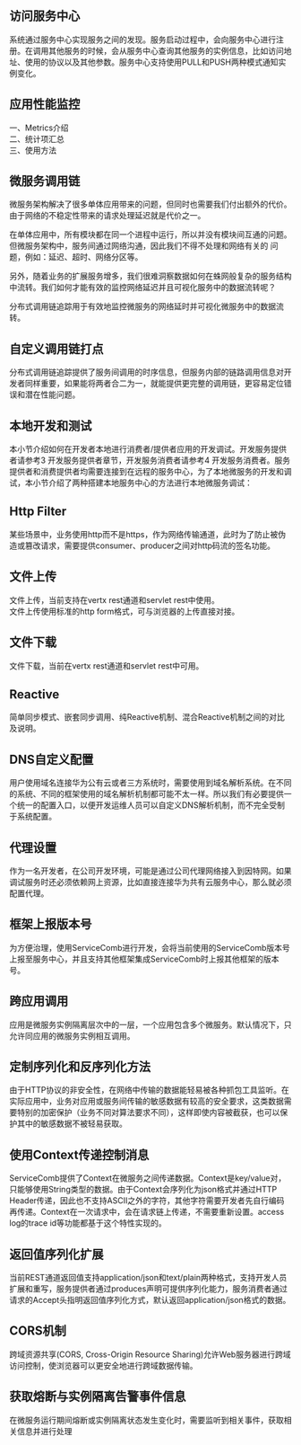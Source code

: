## 访问服务中心  
系统通过服务中心实现服务之间的发现。服务启动过程中，会向服务中心进行注册。在调用其他服务的时候，会从服务中心查询其他服务的实例信息，比如访问地址、使用的协议以及其他参数。服务中心支持使用PULL和PUSH两种模式通知实例变化。


## 应用性能监控
 一、Metrics介绍  
 二、统计项汇总  
 三、使用方法  


## 微服务调用链  
微服务架构解决了很多单体应用带来的问题，但同时也需要我们付出额外的代价。由于网络的不稳定性带来的请求处理延迟就是代价之一。  

在单体应用中，所有模块都在同一个进程中运行，所以并没有模块间互通的问题。但微服务架构中，服务间通过网络沟通，因此我们不得不处理和网络有关的 问题，例如：延迟、超时、网络分区等。  

另外，随着业务的扩展服务增多，我们很难洞察数据如何在蛛网般复杂的服务结构中流转。我们如何才能有效的监控网络延迟并且可视化服务中的数据流转呢？  

分布式调用链追踪用于有效地监控微服务的网络延时并可视化微服务中的数据流转。  

## 自定义调用链打点
分布式调用链追踪提供了服务间调用的时序信息，但服务内部的链路调用信息对开发者同样重要，如果能将两者合二为一，就能提供更完整的调用链，更容易定位错误和潜在性能问题。

## 本地开发和测试  
本小节介绍如何在开发者本地进行消费者/提供者应用的开发调试。开发服务提供者请参考3 开发服务提供者章节，开发服务消费者请参考4 开发服务消费者。服务提供者和消费提供者均需要连接到在远程的服务中心，为了本地微服务的开发和调试，本小节介绍了两种搭建本地服务中心的方法进行本地微服务调试：  


## Http Filter
某些场景中，业务使用http而不是https，作为网络传输通道，此时为了防止被伪造或篡改请求，需要提供consumer、producer之间对http码流的签名功能。


## 文件上传  
文件上传，当前支持在vertx rest通道和servlet rest中使用。  
文件上传使用标准的http form格式，可与浏览器的上传直接对接。  

## 文件下载  
文件下载，当前在vertx rest通道和servlet rest中可用。


## Reactive
简单同步模式、嵌套同步调用、纯Reactive机制、混合Reactive机制之间的对比及说明。


## DNS自定义配置
用户使用域名连接华为公有云或者三方系统时，需要使用到域名解析系统。在不同的系统、不同的框架使用的域名解析机制都可能不太一样。所以我们有必要提供一个统一的配置入口，以便开发运维人员可以自定义DNS解析机制，而不完全受制于系统配置。  

## 代理设置
作为一名开发者，在公司开发环境，可能是通过公司代理网络接入到因特网。如果调试服务时还必须依赖网上资源，比如直接连接华为共有云服务中心，那么就必须配置代理。


## 框架上报版本号
为方便治理，使用ServiceComb进行开发，会将当前使用的ServiceComb版本号上报至服务中心，并且支持其他框架集成ServiceComb时上报其他框架的版本号。

## 跨应用调用
应用是微服务实例隔离层次中的一层，一个应用包含多个微服务。默认情况下，只允许同应用的微服务实例相互调用。


## 定制序列化和反序列化方法
由于HTTP协议的非安全性，在网络中传输的数据能轻易被各种抓包工具监听。在实际应用中，业务对应用或服务间传输的敏感数据有较高的安全要求，这类数据需要特别的加密保护（业务不同对算法要求不同），这样即使内容被截获，也可以保护其中的敏感数据不被轻易获取。


## 使用Context传递控制消息
ServiceComb提供了Context在微服务之间传递数据。Context是key/value对，只能够使用String类型的数据。由于Context会序列化为json格式并通过HTTP Header传递，因此也不支持ASCII之外的字符，其他字符需要开发者先自行编码再传递。Context在一次请求中，会在请求链上传递，不需要重新设置。access log的trace id等功能都基于这个特性实现的。


## 返回值序列化扩展
当前REST通道返回值支持application/json和text/plain两种格式，支持开发人员扩展和重写，服务提供者通过produces声明可提供序列化能力，服务消费者通过请求的Accept头指明返回值序列化方式，默认返回application/json格式的数据。


## CORS机制
跨域资源共享(CORS, Cross-Origin Resource Sharing)允许Web服务器进行跨域访问控制，使浏览器可以更安全地进行跨域数据传输。


## 获取熔断与实例隔离告警事件信息
在微服务运行期间熔断或实例隔离状态发生变化时，需要监听到相关事件，获取相关信息并进行处理
